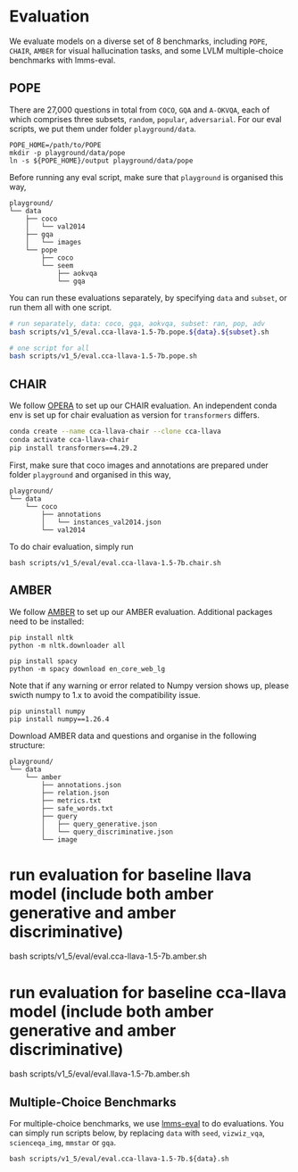 # Evaluation

We evaluate models on a diverse set of 8 benchmarks, including `POPE`, `CHAIR`, `AMBER` for visual hallucination tasks, and some LVLM multiple-choice benchmarks with lmms-eval.

## POPE

There are 27,000 questions in total from `COCO`, `GQA` and `A-OKVQA`, each of which comprises three subsets, `random`, `popular`, `adversarial`. For our eval scripts, we put them under folder `playground/data`. 
```
POPE_HOME=/path/to/POPE
mkdir -p playground/data/pope
ln -s ${POPE_HOME}/output playground/data/pope
```
Before running any eval script, make sure that `playground` is organised this way,
```
playground/
└── data
    ├── coco
    │   └── val2014
    ├── gqa
    │   └── images
    └── pope
        ├── coco
        └── seem
            ├── aokvqa
            └── gqa
```
You can run these evaluations separately, by specifying `data` and `subset`, or run them all with one script.
```bash
# run separately, data: coco, gqa, aokvqa, subset: ran, pop, adv
bash scripts/v1_5/eval.cca-llava-1.5-7b.pope.${data}.${subset}.sh

# one script for all
bash scripts/v1_5/eval.cca-llava-1.5-7b.pope.sh
```

## CHAIR

We follow [OPERA](https://github.com/shikiw/OPERA) to set up our CHAIR evaluation. An independent conda env is set up for chair evaluation as version for `transformers` differs. 

```bash
conda create --name cca-llava-chair --clone cca-llava
conda activate cca-llava-chair
pip install transformers==4.29.2
```

First, make sure that coco images and annotations are prepared under folder `playground` and organised in this way,
```
playground/
└── data
    └── coco
        ├── annotations
        │   └── instances_val2014.json
        └── val2014
```

To do chair evaluation, simply run
```
bash scripts/v1_5/eval/eval.cca-llava-1.5-7b.chair.sh
```
## AMBER

We follow [AMBER](https://github.com/junyangwang0410/AMBER) to set up our AMBER evaluation. Additional packages need to be installed:
```
pip install nltk
python -m nltk.downloader all

pip install spacy
python -m spacy download en_core_web_lg
```
Note that if any warning or error related to Numpy version shows up, please swicth numpy to 1.x to avoid the compatibility issue. 
```
pip uninstall numpy
pip install numpy==1.26.4
```

Download AMBER data and questions and organise in the following structure:
```
playground/
└── data
    └── amber
        ├── annotations.json
        ├── relation.json
        ├── metrics.txt
        ├── safe_words.txt
        ├── query
        │   ├── query_generative.json
        │   └── query_discriminative.json
        └── image
```
# run evaluation for baseline llava model (include both amber generative and amber discriminative)
bash scripts/v1_5/eval/eval.cca-llava-1.5-7b.amber.sh

# run evaluation for baseline cca-llava model (include both amber generative and amber discriminative)
bash scripts/v1_5/eval/eval.llava-1.5-7b.amber.sh

## Multiple-Choice Benchmarks
For multiple-choice benchmarks, we use [lmms-eval](https://github.com/EvolvingLMMs-Lab/lmms-eval) to do evaluations. You can simply run scripts below, by replacing `data` with `seed`, `vizwiz_vqa`, `scienceqa_img`, `mmstar` or `gqa`.
```
bash scripts/v1_5/eval/eval.cca-llava-1.5-7b.${data}.sh
```
